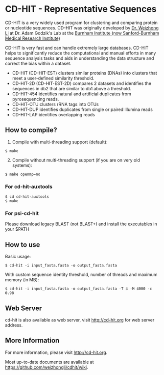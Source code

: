 # CD-HIT - Representative Sequences

CD-HIT is a very widely used program for clustering and comparing protein or nucleotide sequences. CD-HIT was originally developed by [Dr. Weizhong Li](liwz@sdsc.edu) at Dr. Adam Godzik's Lab at the [Burnham Institute (now Sanford-Burnham Medical Research Institute)](http://www.sanfordburnham.org/)

CD-HIT is very fast and can handle extremely large databases. CD-HIT helps to significantly reduce the computational and manual efforts in many sequence analysis tasks and aids in understanding the data structure and correct the bias within a dataset.

- CD-HIT (CD-HIT-EST) clusters similar proteins (DNAs) into clusters that meet a user-defined similarity threshold.
- CD-HIT-2D (CD-HIT-EST-2D) compares 2 datasets and identifies the sequences in db2 that are similar to db1 above a threshold.
- CD-HIT-454 identifies natural and artificial duplicates from pyrosequencing reads.
- CD-HIT-OTU clusters rRNA tags into OTUs
- CD-HIT-DUP identifies duplicates from single or paired Illumina reads
- CD-HIT-LAP identifies overlapping reads 

## How to compile?
1. Compile with multi-threading support (default): 
```
$ make
```
2. Compile without multi-threading support (if you are on very old systems):
```
$ make openmp=no
```

### For cd-hit-auxtools
```
$ cd cd-hit-auxtools
$ make
```

### For psi-cd-hit
  Please download legacy BLAST (not BLAST+) and install the executables in your $PATH

## How to use

Basic usage:
```
$ cd-hit -i input_fasta.fasta -o output_fasta.fasta
```

With custom sequence identity threshold, number of threads and maximum memory (in MB):
```
$ cd-hit -i input_fasta.fasta -o output_fasta.fasta -T 4 -M 4000 -c 0.98
```
## Web Server

cd-hit is also available as web server, visit http://cd-hit.org for web server address.

## More Information

For more information, please visit http://cd-hit.org.

Most up-to-date documents are available at https://github.com/weizhongli/cdhit/wiki.